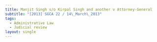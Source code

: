 ```yaml
---
title: Manjit Singh s/o Kirpal Singh and another v Attorney-General
subtitle: "[2013] SGCA 22 / 14\_March\_2013"
tags:
  - Administrative Law
  - Judicial review
layout: single
---
```


